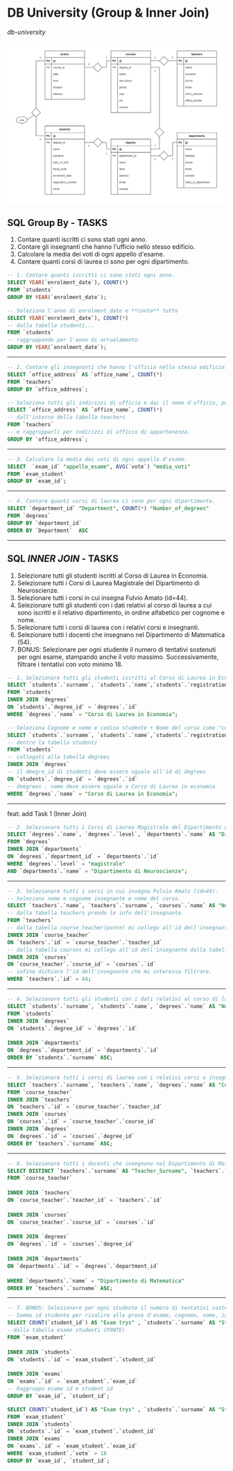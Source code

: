 # DB University (Group & Inner Join)

_db-university_

![image](./university.png)

## SQL Group By - TASKS

1. Contare quanti iscritti ci sono stati ogni anno.
2. Contare gli insegnanti che hanno l'ufficio nello stesso edificio.
3. Calcolare la media dei voti di ogni appello d'esame.
4. Contare quanti corsi di laurea ci sono per ogni dipartimento.

```sql
-- 1. Contare quanti iscritti ci sono stati ogni anno.
SELECT YEAR(`enrolment_date`), COUNT(*)
FROM `students`
GROUP BY YEAR(`enrolment_date`);
```

```sql
-- Seleziona l'anno di enrolment_date e **conta** tutto
SELECT YEAR(`enrolment_date`), COUNT(*)
-- dalla tabella studenti...
FROM `students`
-- raggruppando per l'anno di arruolamento.
GROUP BY YEAR(`enrolment_date`);
```

<hr>

```sql
-- 2. Contare gli insegnanti che hanno l'ufficio nello stesso edificio.
SELECT `office_address` AS `office_name`, COUNT(*)
FROM `teachers`
GROUP BY `office_address`;
```

```sql
-- Seleziona tutti gli indirizzi di ufficio e dai il nome d'ufficio, poi contali tutti
SELECT `office_address` AS `office_name`, COUNT(*)
-- dall'interno della tabella teachers
FROM `teachers`
-- e raggrupparli per indirizzi di ufficio di appartenenza.
GROUP BY `office_address`;
```

<hr>

```sql
-- 3. Calcolare la media dei voti di ogni appello d'esame.
SELECT  `exam_id` "appello_esame", AVG(`vote`) "media_voti"
FROM `exam_student`
GROUP BY `exam_id`;
```

<hr>

```sql
-- 4. Contare quanti corsi di laurea ci sono per ogni dipartimento.
SELECT `department_id` "Department", COUNT(*) "Number_of_degrees"
FROM `degrees`
GROUP BY `department_id`
ORDER BY `Department`  ASC
```

<hr>

## SQL _INNER JOIN_ - TASKS

1. Selezionare tutti gli studenti iscritti al Corso di Laurea in Economia.
2. Selezionare tutti i Corsi di Laurea Magistrale del Dipartimento di
   Neuroscienze.
3. Selezionare tutti i corsi in cui insegna Fulvio Amato (id=44).
4. Selezionare tutti gli studenti con i dati relativi al corso di laurea a cui
   sono iscritti e il relativo dipartimento, in ordine alfabetico per cognome e
   nome.
5. Selezionare tutti i corsi di laurea con i relativi corsi e insegnanti.
6. Selezionare tutti i docenti che insegnano nel Dipartimento di
   Matematica (54).
7. BONUS: Selezionare per ogni studente il numero di tentativi sostenuti
   per ogni esame, stampando anche il voto massimo. Successivamente,
   filtrare i tentativi con voto minimo 18.

```sql
-- 1. Selezionare tutti gli studenti iscritti al Corso di Laurea in Economia.
SELECT `students`.`surname`, `students`.`name`,`students`.`registration_number`, `degrees`.`name` AS "Corso_di_Laurea"
FROM `students`
INNER JOIN `degrees`
ON `students`.`degree_id` = `degrees`.`id`
WHERE `degrees`.`name` = "Corso di Laurea in Economia";
```

```sql
-- Seleziona Cognome e nome e codice studente + Nome del corso come "corso di laurea"
SELECT `students`.`surname`, `students`.`name`,`students`.`registration_number`, `degrees`.`name` AS "Corso_di_Laurea"
-- dentro la tabella studenti
FROM `students`
-- collegati alla tabella degrees
INNER JOIN `degrees`
-- il deegre_id di studenti deve essere uguale all'id di degrees
ON `students`.`degree_id` = `degrees`.`id`
-- deegrees . name deve essere uguale a Corso di Laurea in economia
WHERE `degrees`.`name` = "Corso di Laurea in Economia";
```

<hr>
feat: add Task 1 (Inner Join)

```sql
-- 2. Selezionare tutti i Corsi di Laurea Magistrale del Dipartimento di Neuroscienze.
SELECT `degrees`.`name`, `degrees`.`level`, `departments`.`name` AS "Dipartimento"
FROM `degrees`
INNER JOIN `departments`
ON `degrees`.`department_id` = `departments`.`id`
WHERE `degrees`.`level` = "magistrale"
AND `departments`.`name` = "Dipartimento di Neuroscienze";

```

<hr>

```sql
-- 3. Selezionare tutti i corsi in cui insegna Fulvio Amato (id=44).
-- Seleziono nome e cognome insegnante e nome del corso.
SELECT `teachers`.`name`, `teachers`.`surname`, `courses`.`name` AS "Nome_del_corso"
-- dalla tabella teachers prendo le info dell'insegnante.
FROM `teachers`
-- dalla tabella course_teacher(ponte) mi collego all'id dell'insegnante.
INNER JOIN `course_teacher`
ON `teachers`.`id` = `course_teacher`.`teacher_id`
-- dalla tabella courses mi collego all'id dell'insegnante dalla tabella ponte.
INNER JOIN `courses`
ON `course_teacher`.`course_id` = `courses`.`id`
-- infine dichiaro l'id dell'insegnante che mi interessa filtrare.
WHERE `teachers`.`id` = 44;

```

<hr>

```sql
-- 4. Selezionare tutti gli studenti con i dati relativi al corso di laurea a cui sono iscritti e il relativo dipartimento, in ordine alfabetico per cognome e nome.
SELECT `students`.`surname`, `students`.`name`, `degrees`.`name` AS "Nome Corso", `departments`.`name` AS "Nome Dipartimento"
FROM `students`
INNER JOIN `degrees`
ON `students`.`degree_id` = `degrees`.`id`

INNER JOIN `departments`
ON `degrees`.`department_id` = `departments`.`id`
ORDER BY `students`.`surname` ASC;
```

<hr>

```sql
-- 5. Selezionare tutti i corsi di laurea con i relativi corsi e insegnanti.
SELECT `teachers`.`surname`, `teachers`.`name`, `degrees`.`name` AS "Corso di Laurea", `courses`.`name` "Corso"
FROM `course_teacher`
INNER JOIN `teachers`
ON `teachers`.`id` = `course_teacher`.`teacher_id`
INNER JOIN `courses`
ON `courses`.`id` = `course_teacher`.`course_id`
INNER JOIN `degrees`
ON `degrees`.`id` = `courses`.`degree_id`
ORDER BY `teachers`.`surname` ASC;
```

<hr>

```sql
-- 6. Selezionare tutti i docenti che insegnano nel Dipartimento di Matematica (54).
SELECT DISTINCT `teachers`.`surname` AS "Teacher_Surname", `teachers`.`name` "Teacher_name", `departments`.`name` AS "Nome_Dipartimento"
FROM `course_teacher`

INNER JOIN `teachers`
ON `course_teacher`.`teacher_id` = `teachers`.`id`

INNER JOIN `courses`
ON `course_teacher`.`course_id` = `courses`.`id`

INNER JOIN `degrees`
ON `degrees`.`id` = `courses`.`degree_id`

INNER JOIN `departments`
ON `departments`.`id` = `degrees`.`department_id`

WHERE `departments`.`name` = "Dipartimento di Matematica"
ORDER BY `teachers`.`surname` ASC;

```

<hr>

```sql
-- 7. BONUS: Selezionare per ogni studente il numero di tentativi sostenuti per ogni esame, stampando anche il voto massimo. Successivamente, filtrare i tentativi con voto minimo 18.
-- Somma id studente per risalire alle prove d'esame, cognome, nome, id esame, con MAX ricavo il massimo del voto.
SELECT COUNT(`student_id`) AS "Exam trys" , `students`.`surname` AS "Student Surname", `students`.`name`"Student Name", `exam_id` AS "Exam Code", MAX(`exam_student`.`vote`) AS "Max vote"
--dalla tabella esame studenti (PONTE)
FROM `exam_student`

INNER JOIN `students`
ON `students`.`id` = `exam_student`.`student_id`

INNER JOIN `exams`
ON `exams`.`id` = `exam_student`.`exam_id`
-- Raggruppo esame id e student id
GROUP BY `exam_id`, `student_id`;

```

```sql
SELECT COUNT(`student_id`) AS "Exam trys" , `students`.`surname` AS "Student Surname", `students`.`name`"Student Name", `exam_id` AS "Exam Code", MAX(`exam_student`.`vote`) AS "Max vote"
FROM `exam_student`
INNER JOIN `students`
ON `students`.`id` = `exam_student`.`student_id`
INNER JOIN `exams`
ON `exams`.`id` = `exam_student`.`exam_id`
WHERE `exam_student`.`vote` > 18
GROUP BY `exam_id`, `student_id`;
```
